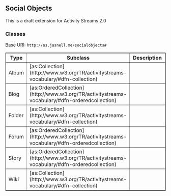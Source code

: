 ## Social Objects

This is a draft extension for Activity Streams 2.0

### Classes

Base URI: `http://ns.jasnell.me/socialobjects#`

<table border="1" width="100%">
<tr>
<th width="20%">Type</th>
<th width="20%">Subclass</th>
<th width="60%">Description</th>
</tr>
<tr>
<td>Album</td>
<td>[as:Collection](http://www.w3.org/TR/activitystreams-vocabulary/#dfn-collection)</td>
<td></td>
</tr>
<tr>
<td>Blog</td>
<td>[as:OrderedCollection](http://www.w3.org/TR/activitystreams-vocabulary/#dfn-orderedcollection)</td>
<td></td>
</tr><tr>
<td>Folder</td>
<td>[as:Collection](http://www.w3.org/TR/activitystreams-vocabulary/#dfn-collection)</td>
<td></td>
</tr><tr>
<td>Forum</td>
<td>[as:OrderedCollection](http://www.w3.org/TR/activitystreams-vocabulary/#dfn-orderedcollection)</td>
<td></td>
</tr><tr>
<td>Story</td>
<td>[as:OrderedCollection](http://www.w3.org/TR/activitystreams-vocabulary/#dfn-orderedcollection)</td>
<td></td>
</tr><tr>
<td>Wiki</td>
<td>[as:Collection](http://www.w3.org/TR/activitystreams-vocabulary/#dfn-collection)</td>
<td></td>
</tr>
</table>
